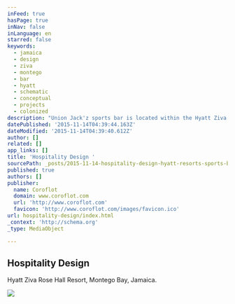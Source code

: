```yaml
---
inFeed: true
hasPage: true
inNav: false
inLanguage: en
starred: false
keywords:
  - jamaica
  - design
  - ziva
  - montego
  - bar
  - hyatt
  - schematic
  - conceptual
  - projects
  - colonized
description: "Union Jack'z sports bar is located within the Hyatt Ziva Rose Hall Resort, Montego Bay, Jamaica. "
datePublished: '2015-11-14T04:39:44.163Z'
dateModified: '2015-11-14T04:39:40.612Z'
author: []
related: []
app_links: []
title: 'Hospitality Design '
sourcePath: _posts/2015-11-14-hospitality-design-hyatt-resorts-sports-bar-by-jamie-keega.md
published: true
authors: []
publisher:
  name: Coroflot
  domain: www.coroflot.com
  url: 'http://www.coroflot.com'
  favicon: 'http://www.coroflot.com/images/favicon.ico'
url: hospitality-design/index.html
_context: 'http://schema.org'
_type: MediaObject

---
```

<article style=""><h1>Hospitality Design </h1><p>Hyatt Ziva Rose Hall Resort, Montego Bay, Jamaica. </p><img src="http://s3images.coroflot.com/user_files/individual_files/projects/327436_1622462_cover__7ldym0featljdxz8xcg.png" /></article>